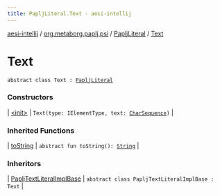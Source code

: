 ```yaml
---
title: PapljLiteral.Text - aesi-intellij
---
```


[aesi-intellij](../../../index.html) / [org.metaborg.paplj.psi](../../index.html) / [PapljLiteral](../index.html) / [Text](.)

# Text

`abstract class Text : `[`PapljLiteral`](../index.html)

### Constructors

| [&lt;init&gt;](-init-.html) | `Text(type: IElementType, text: `[`CharSequence`](https://kotlinlang.org/api/latest/jvm/stdlib/kotlin/-char-sequence/index.html)`)` |

### Inherited Functions

| [toString](../to-string.html) | `abstract fun toString(): `[`String`](https://kotlinlang.org/api/latest/jvm/stdlib/kotlin/-string/index.html) |

### Inheritors

| [PapljTextLiteralImplBase](../../../org.metaborg.paplj.psi.impl/-paplj-text-literal-impl-base/index.html) | `abstract class PapljTextLiteralImplBase : Text` |


